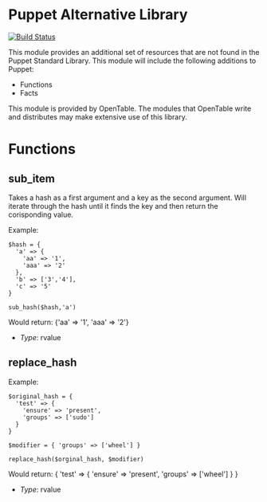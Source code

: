 # Puppet Alternative Library #

[![Build
Status](https://secure.travis-ci.org/opentable/puppet-altlib.png)](https://secure.travis-ci.org/opentable/puppet-altlib.png)

This module provides an additional set of resources that are not found in the Puppet Standard Library. This module will include the following additions to Puppet:

* Functions
* Facts

This module is provided by OpenTable. The modules that OpenTable write and distributes may make extensive use of this library.

# Functions #

sub_item
---
Takes a hash as a first argument and a key as the second argument. Will iterate through the hash until it finds the key and then return the corisponding value.

Example:

    $hash = {
      'a' => {
        'aa' => '1',
        'aaa' => '2'
      },
      'b' => ['3','4'],
      'c' => '5'
    }

    sub_hash($hash,'a')

Would return: {'aa' => '1', 'aaa' => '2'}

- *Type*: rvalue

replace_hash
---

Example:

    $original_hash = {
      'test' => {
        'ensure' => 'present',
        'groups' => ['sudo']
      }
    }

    $modifier = { 'groups' => ['wheel'] }

    replace_hash($orginal_hash, $modifier)

Would return: { 'test' => { 'ensure' => 'present', 'groups' => ['wheel'] } }

- *Type*: rvalue